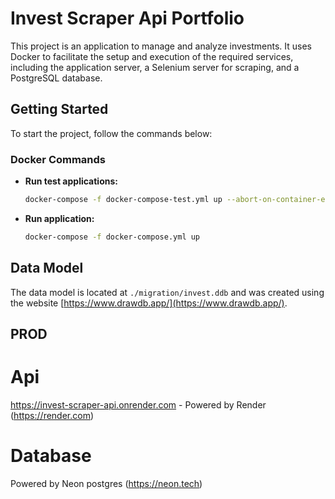 
# Invest Scraper Api Portfolio

This project is an application to manage and analyze investments. It uses Docker to facilitate the setup and execution of the required services, including the application server, a Selenium server for scraping, and a PostgreSQL database.

## Getting Started

To start the project, follow the commands below:

### Docker Commands

- **Run test applications:**
  ```bash
  docker-compose -f docker-compose-test.yml up --abort-on-container-exit
  ```

- **Run application:**
  ```bash
  docker-compose -f docker-compose.yml up 
  ```

## Data Model

The data model is located at `./migration/invest.ddb` and was created using the website [https://www.drawdb.app/](https://www.drawdb.app/).

## PROD

# Api

https://invest-scraper-api.onrender.com - Powered by Render (https://render.com)

# Database 

Powered by Neon postgres (https://neon.tech)

